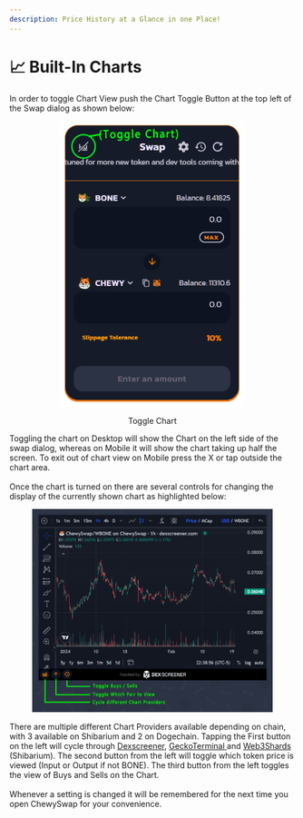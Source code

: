 ```yaml
---
description: Price History at a Glance in one Place!
---
```


# 📈 Built-In Charts

In order to toggle Chart View push the Chart Toggle Button at the top left of the Swap dialog as shown below:

<div align="center">

<figure><img src="../../.gitbook/assets/ToggleChart (1).png" alt="" width="325"><figcaption><p>Toggle Chart</p></figcaption></figure>

</div>

Toggling the chart on Desktop will show the Chart on the left side of the swap dialog, whereas on Mobile it will show the chart taking up half the screen. To exit out of chart view on Mobile press the X or tap outside the chart area.\
\
Once the chart is turned on there are several controls for changing the display of the currently shown chart as highlighted below:

<figure><img src="../../.gitbook/assets/image (1) (1) (1).png" alt=""><figcaption></figcaption></figure>

There are multiple different Chart Providers available depending on chain, with 3 available on Shibarium and 2 on Dogechain. Tapping the First button on the left will cycle through [Dexscreener](https://dexscreener.com/shibarium), [GeckoTerminal ](https://www.geckoterminal.com/shibarium/chewyswap/pools)and [Web3Shards ](https://web3shards.io/)(Shibarium). The second button from the left will toggle which token price is viewed (Input or Output if not BONE). The third button from the left toggles the view of Buys and Sells on the Chart.\
\
Whenever a setting is changed it will be remembered for the next time you open ChewySwap for your convenience.&#x20;
